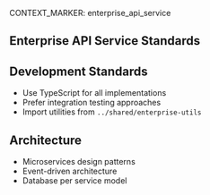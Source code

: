 CONTEXT_MARKER: enterprise_api_service

## Enterprise API Service Standards

## Development Standards
- Use TypeScript for all implementations
- Prefer integration testing approaches
- Import utilities from `../shared/enterprise-utils`

## Architecture
- Microservices design patterns
- Event-driven architecture
- Database per service model